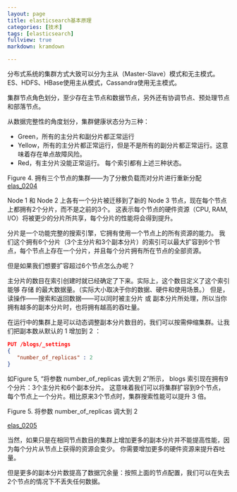 ```yaml
---
layout: page
title: elasticsearch基本原理
categories: [技术]
tags: [elasticsearch]
fullview: true
markdown: kramdown

---
```


分布式系统的集群方式大致可以分为主从（Master-Slave）模式和无主模式。ES、HDFS、HBase使用主从模式，Cassandra使用无主模式。

集群节点角色划分，至少存在主节点和数据节点，另外还有协调节点、预处理节点和部落节点。


从数据完整性的角度划分，集群健康状态分为三种：
* Green，所有的主分片和副分片都正常运行
* Yellow，所有的主分片都正常运行，但是不是所有的副分片都正常运行。这意味着存在单点故障风险。
* Red，有主分片没能正常运行。
每个索引都有上述三种状态。


Figure 4. 拥有三个节点的集群——为了分散负载而对分片进行重新分配
[elas_0204](https://www.elastic.co/guide/cn/elasticsearch/guide/current/images/elas_0204.png)

Node 1 和 Node 2 上各有一个分片被迁移到了新的 Node 3 节点，现在每个节点上都拥有2个分片，而不是之前的3个。 这表示每个节点的硬件资源（CPU, RAM, I/O）将被更少的分片所共享，每个分片的性能将会得到提升。

分片是一个功能完整的搜索引擎，它拥有使用一个节点上的所有资源的能力。 我们这个拥有6个分片（3个主分片和3个副本分片）的索引可以最大扩容到6个节点，每个节点上存在一个分片，并且每个分片拥有所在节点的全部资源。

但是如果我们想要扩容超过6个节点怎么办呢？

主分片的数目在索引创建时就已经确定了下来。实际上，这个数目定义了这个索引能够 存储 的最大数据量。（实际大小取决于你的数据、硬件和使用场景。） 但是，读操作——搜索和返回数据——可以同时被主分片 或 副本分片所处理，所以当你拥有越多的副本分片时，也将拥有越高的吞吐量。

在运行中的集群上是可以动态调整副本分片数目的，我们可以按需伸缩集群。让我们把副本数从默认的 1 增加到 2 ：

```json
PUT /blogs/_settings
{
   "number_of_replicas" : 2
}

```

如Figure 5, “将参数 number_of_replicas 调大到 2”所示， blogs 索引现在拥有9个分片：3个主分片和6个副本分片。 这意味着我们可以将集群扩容到9个节点，每个节点上一个分片。相比原来3个节点时，集群搜索性能可以提升 3 倍。



Figure 5. 将参数 number_of_replicas 调大到 2

[elas_0205](https://www.elastic.co/guide/cn/elasticsearch/guide/current/images/elas_0205.png)

当然，如果只是在相同节点数目的集群上增加更多的副本分片并不能提高性能，因为每个分片从节点上获得的资源会变少。 你需要增加更多的硬件资源来提升吞吐量。

但是更多的副本分片数提高了数据冗余量：按照上面的节点配置，我们可以在失去2个节点的情况下不丢失任何数据。
